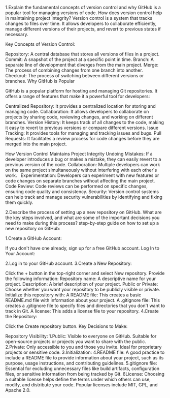 1.Explain the fundamental concepts of version control and why GitHub is a popular tool for managing versions of code. How does version control help in maintaining project integrity?
Version control is a system that tracks changes to files over time. It allows developers to collaborate efficiently, manage different versions of their projects, and revert to previous states if necessary.

Key Concepts of Version Control:

Repository: A central database that stores all versions of files in a project.
Commit: A snapshot of the project at a specific point in time.
Branch: A separate line of development that diverges from the main project.
Merge: The process of combining changes from one branch into another.
Checkout: The process of switching between different versions or branches.
Why GitHub is Popular

GitHub is a popular platform for hosting and managing Git repositories. It offers a range of features that make it a powerful tool for developers:

Centralized Repository: It provides a centralized location for storing and managing code.
Collaboration: It allows developers to collaborate on projects by sharing code, reviewing changes, and working on different branches.
Version History: It keeps track of all changes to the code, making it easy to revert to previous versions or compare different versions.
Issue Tracking: It provides tools for managing and tracking issues and bugs.
Pull Requests: It facilitates a review process for code changes before they are merged into the main project.

How Version Control Maintains Project Integrity
Undoing Mistakes: If a developer introduces a bug or makes a mistake, they can easily revert to a previous version of the code.
Collaboration: Multiple developers can work on the same project simultaneously without interfering with each other's work.   
Experimentation: Developers can experiment with new features or code changes on separate branches without affecting the main project.
Code Review: Code reviews can be performed on specific changes, ensuring code quality and consistency.
Security: Version control systems can help track and manage security vulnerabilities by identifying and fixing them quickly.

2.Describe the process of setting up a new repository on GitHub. What are the key steps involved, and what are some of the important decisions you need to make during this process?
 step-by-step guide on how to set up a new repository on GitHub:

1.Create a GitHub Account:

If you don't have one already, sign up for a free GitHub account.
Log In to Your Account:

2.Log in to your GitHub account.
3.Create a New Repository:

Click the + button in the top-right corner and select New repository.
Provide the following information:
Repository name: A descriptive name for your project.
Description: A brief description of your project.
Public or Private: Choose whether you want your repository to be publicly visible or private.
Initialize this repository with:
A README file: This creates a basic README.md file with information about your project.
A .gitignore file: This creates a .gitignore file to specify files and directories that you don't want to track in Git.
A license: This adds a license file to your repository.
4.Create the Repository:

Click the Create repository button.
Key Decisions to Make:

Repository Visibility:
1.Public: Visible to everyone on GitHub. Suitable for open-source projects or projects you want to share with the public.
2.Private: Only accessible to you and those you invite. Ideal for proprietary projects or sensitive code.
3.Initialization:
4.README file: A good practice to include a README file to provide information about your project, such as its purpose, usage instructions, and contributing guidelines.
5.gitignore file: Essential for excluding unnecessary files like build artifacts, configuration files, or sensitive information from being tracked by Git.
6License: Choosing a suitable license helps define the terms under which others can use, modify, and distribute your code. Popular licenses include MIT, GPL, and Apache 2.0.
